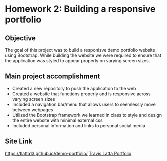 # Homework 2: Building a responsive portfolio

## Objective
The goal of this project was to build a responisve demo portfolio website using Bootstrap. While building the website we were required to ensure that the application was styled to appear properly on varying screen sizes.

## Main project accomplishment
* Created a new repository to push the application to the web
* Created a website that functions properly and is responsive across varying screen sizes
* Included a navigation bar/menu that allows users to seemlessly move between webpages
* Utilized the Bootstrap framework we learned in class to style and design the entire website with minimal external css
* Included personal information and links to personal social media

## Site Link
https://tlatta13.github.io/demo-portfolio/
[Travis Latta Portfolio](https://tlatta13.github.io/demo-portfolio/)
